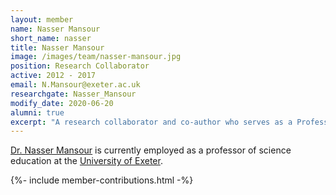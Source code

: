```yaml
---
layout: member
name: Nasser Mansour
short_name: nasser
title: Nasser Mansour
image: /images/team/nasser-mansour.jpg
position: Research Collaborator
active: 2012 - 2017
email: N.Mansour@exeter.ac.uk
researchgate: Nasser_Mansour
modify_date: 2020-06-20
alumni: true
excerpt: "A research collaborator and co-author who serves as a Professor of Science Education at the University of Exeter."
---
```


[Dr. Nasser Mansour](https://socialsciences.exeter.ac.uk/education/staff/index.php?web_id=nasser_mansour) is currently employed as a professor of science education at the [University of Exeter](https://www.exeter.ac.uk).

{%- include member-contributions.html -%}